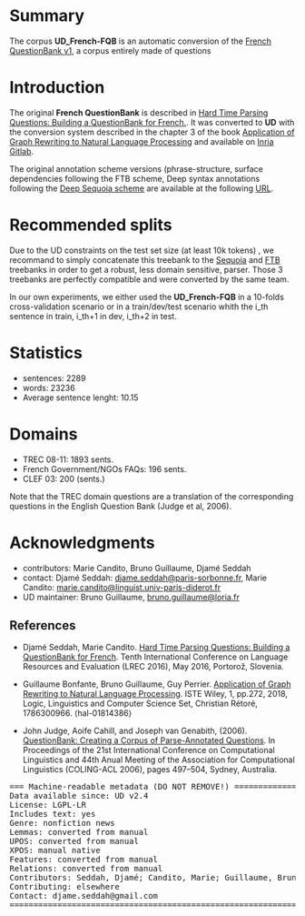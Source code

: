 # Summary

The corpus **UD_French-FQB** is an automatic conversion of the [French QuestionBank v1](http://alpage.inria.fr/Treebanks/FQB/), a corpus entirely made of questions

# Introduction

The original **French QuestionBank** is described in [Hard Time Parsing Questions: Building a QuestionBank for French.](https://hal.archives-ouvertes.fr/hal-01457184v2).
It was converted to **UD** with the conversion system described in the chapter 3 of the book [Application of Graph Rewriting to Natural Language Processing](https://hal.inria.fr/hal-01814386) and available on [Inria Gitlab](https://gitlab.inria.fr/grew/SSQ_UD).

The original annotation scheme versions (phrase-structure, surface dependencies following the FTB scheme, Deep syntax annotations following the [Deep Sequoia scheme](https://deep-sequoia.inria.fr) are available at the following [URL](http://alpage.inria.fr/Treebanks/FQB/).

# Recommended splits
Due to the UD constraints on the test set size (at least 10k tokens) , we recommand to simply concatenate this treebank to the [Sequoia](https://universaldependencies.org/treebanks/fr_sequoia/index.html) and [FTB](https://github.com/UniversalDependencies/UD_French-FTB) treebanks in order to get a robust, less domain sensitive, parser. Those 3 treebanks are perfectly compatible and were converted by the same team.

In our own experiments, we either used the **UD_French-FQB** in a 10-folds cross-validation scenario or in a train/dev/test scenario whith the  i_th sentence in train, i_th+1 in dev, i_th+2 in test.


# Statistics
* sentences: 2289
* words: 23236
* Average sentence lenght: 10.15

# Domains
* TREC 08-11: 1893 sents.
* French Government/NGOs FAQs: 196 sents.
* CLEF 03: 200 (sents.)

Note that the TREC domain questions are a translation of the corresponding questions in the English Question Bank (Judge et al, 2006). 



# Acknowledgments
* contributors: Marie Candito, Bruno Guillaume, Djamé Seddah
* contact: Djamé Seddah: djame.seddah@paris-sorbonne.fr, Marie Candito: marie.candito@linguist.univ-paris-diderot.fr
* UD maintainer: Bruno Guillaume, bruno.guillaume@loria.fr


## References

* Djamé Seddah, Marie Candito. [Hard Time Parsing Questions: Building a QuestionBank for French](https://hal.archives-ouvertes.fr/hal-01457184). Tenth International Conference on Language Resources and Evaluation (LREC 2016), May 2016, Portorož, Slovenia.

* Guillaume Bonfante, Bruno Guillaume, Guy Perrier. [Application of Graph Rewriting to Natural Language Processing](https://hal.inria.fr/hal-01814386). ISTE Wiley, 1, pp.272, 2018, Logic, Linguistics and Computer Science Set, Christian Rétoré, 1786300966. ⟨hal-01814386⟩

* John Judge, Aoife Cahill,  and Joseph van Genabith,  (2006). [QuestionBank: Creating a Corpus of Parse-Annotated Questions](https://aclweb.org/anthology/papers/P/P06/P06-1063/). In Proceedings of the 21st International Conference on Computational Linguistics and 44th Anual Meeting of the Association for Computational Linguistics (COLING-ACL 2006), pages 497–504, Sydney, Australia.



<pre>
=== Machine-readable metadata (DO NOT REMOVE!) ================================
Data available since: UD v2.4
License: LGPL-LR
Includes text: yes
Genre: nonfiction news
Lemmas: converted from manual
UPOS: converted from manual
XPOS: manual native
Features: converted from manual
Relations: converted from manual
Contributors: Seddah, Djamé; Candito, Marie; Guillaume, Bruno
Contributing: elsewhere
Contact: djame.seddah@gmail.com
===============================================================================
</pre>

